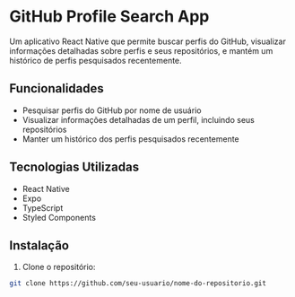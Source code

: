 # GitHub Profile Search App

Um aplicativo React Native que permite buscar perfis do GitHub, visualizar informações detalhadas sobre perfis e seus repositórios, e mantém um histórico de perfis pesquisados recentemente.

## Funcionalidades

- Pesquisar perfis do GitHub por nome de usuário
- Visualizar informações detalhadas de um perfil, incluindo seus repositórios
- Manter um histórico dos perfis pesquisados recentemente

## Tecnologias Utilizadas

- React Native
- Expo
- TypeScript
- Styled Components

## Instalação

1. Clone o repositório:

```bash
git clone https://github.com/seu-usuario/nome-do-repositorio.git
